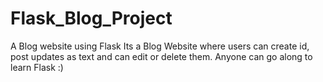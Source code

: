 # Flask_Blog_Project
A Blog website using Flask
Its a Blog Website where users can create id, post updates as text and can edit or delete them. 
Anyone can go along to learn Flask :)
